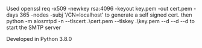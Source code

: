 Used openssl req -x509 -newkey rsa:4096 -keyout key.pem -out cert.pem -days 365 -nodes -subj '/CN=localhost' to generate a self signed cert.
then python -m aiosmtpd -n --tlscert .\cert.pem --tlskey .\key.pem --d --d --d  to start the SMTP server

Developed in Python 3.8.0